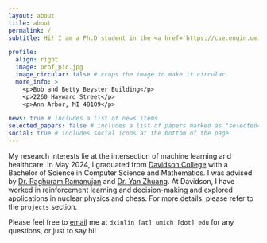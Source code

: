 ```yaml
---
layout: about
title: about
permalink: /
subtitle: Hi! I am a Ph.D student in the <a href='https://cse.engin.umich.edu/'>Computer Science & Engineering</a> at the University of Michigan. All my academic works are under the name Xin Lin. However, I generally prefer to be called by Donald.

profile:
  align: right
  image: prof_pic.jpg
  image_circular: false # crops the image to make it circular
  more_info: >
    <p>Bob and Betty Beyster Building</p>
    <p>2260 Hayward Street</p>
    <p>Ann Arbor, MI 48109</p>

news: true # includes a list of news items
selected_papers: false # includes a list of papers marked as "selected={true}"
social: true # includes social icons at the bottom of the page
---
```


My research interests lie at the intersection of machine learning and healthcare. In May 2024, I graduated from [Davidson College](https://www.davidson.edu/) with a Bachelor of Science in Computer Science and Mathematics. I was advised by [Dr. Raghuram Ramanujan](https://www.davidson.edu/people/raghu-ramanujan) and [Dr. Yan Zhuang](https://yanzhuang.name/). At Davidson, I have worked in reinforcement learning and decision-making and explored applications in nuclear physics and chess. For more details, please refer to the `projects` section.

Please feel free to [email](mailto:dxinlin@umich.edu) me at `dxinlin [at] umich [dot] edu` for any questions, or just to say hi!

